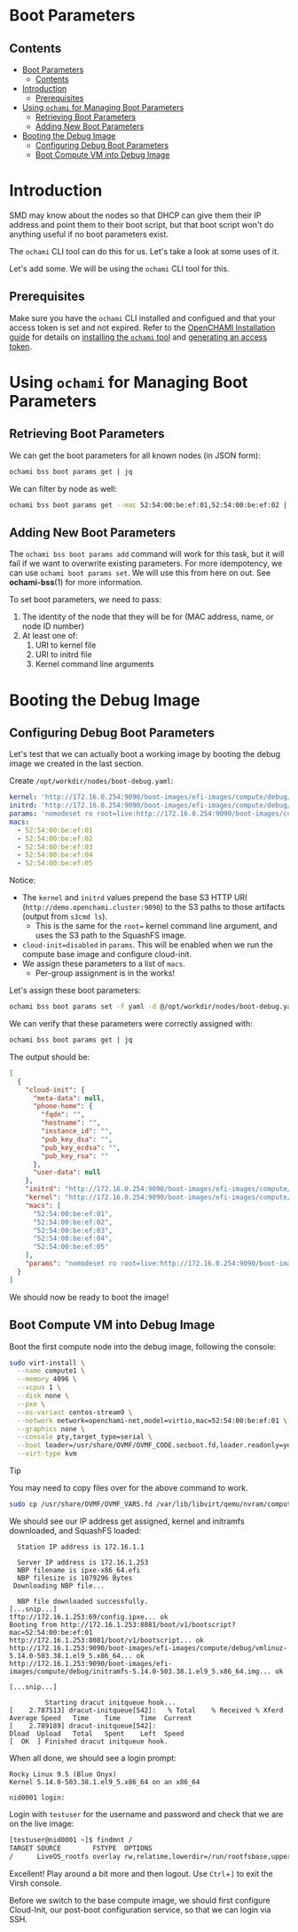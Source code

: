 # Boot Parameters

## Contents

- [Boot Parameters](#boot-parameters)
  - [Contents](#contents)
- [Introduction](#introduction)
  - [Prerequisites](#prerequisites)
- [Using `ochami` for Managing Boot Parameters](#using-ochami-for-managing-boot-parameters)
  - [Retrieving Boot Parameters](#retrieving-boot-parameters)
  - [Adding New Boot Parameters](#adding-new-boot-parameters)
- [Booting the Debug Image](#booting-the-debug-image)
  - [Configuring Debug Boot Parameters](#configuring-debug-boot-parameters)
  - [Boot Compute VM into Debug Image](#boot-compute-vm-into-debug-image)

# Introduction

SMD may know about the nodes so that DHCP can give them their IP address and point them to their boot script, but that boot script won't do anything useful if no boot parameters exist.

The `ochami` CLI tool can do this for us. Let's take a look at some uses of it.

Let's add some. We will be using the `ochami` CLI tool for this.

## Prerequisites

Make sure you have the `ochami` CLI installed and configued and that your access token is set and not expired. Refer to the [OpenCHAMI Installation guide](OpenCHAMI_Installation) for details on [installing the `ochami` tool](OpenCHAMI_Installation.md#install-and-configure-openchami-client) and [generating an access token](OpenCHAMI_Installation.md#generating-authentication-token).

# Using `ochami` for Managing Boot Parameters

## Retrieving Boot Parameters

We can get the boot parameters for all known nodes (in JSON form):

```bash
ochami bss boot params get | jq
```

We can filter by node as well:

```bash
ochami bss boot params get --mac 52:54:00:be:ef:01,52:54:00:be:ef:02 | jq
```

## Adding New Boot Parameters

The `ochami bss boot params add` command will work for this task, but it will fail if we want to overwrite existing parameters. For more idempotency, we can use `ochami boot params set`. We will use this from here on out. See **ochami-bss**(1) for more information.

To set boot parameters, we need to pass:

1. The identity of the node that they will be for (MAC address, name, or node ID number)
1. At least one of:
   1. URI to kernel file
   2. URI to initrd file
   3. Kernel command line arguments

# Booting the Debug Image

## Configuring Debug Boot Parameters

Let's test that we can actually boot a working image by booting the debug image we created in the last section.

Create `/opt/workdir/nodes/boot-debug.yaml`:

```yaml
kernel: 'http://172.16.0.254:9090/boot-images/efi-images/compute/debug/vmlinuz-5.14.0-503.38.1.el9_5.x86_64'
initrd: 'http://172.16.0.254:9090/boot-images/efi-images/compute/debug/initramfs-5.14.0-503.38.1.el9_5.x86_64.img'
params: 'nomodeset ro root=live:http://172.16.0.254:9090/boot-images/compute/debug/rocky9.5-compute-debug-9.5 ip=dhcp overlayroot=tmpfs overlayroot_cfgdisk=disabled apparmor=0 selinux=0 console=tty0 console=ttyS0,115200 ip6=off cloud-init=disabled'
macs:
  - 52:54:00:be:ef:01
  - 52:54:00:be:ef:02
  - 52:54:00:be:ef:03
  - 52:54:00:be:ef:04
  - 52:54:00:be:ef:05
```

Notice:

- The `kernel` and `initrd` values prepend the base S3 HTTP URI (`http://demo.openchami.cluster:9090`) to the S3 paths to those artifacts (output from `s3cmd ls`).
  - This is the same for the `root=` kernel command line argument, and uses the S3 path to the SquashFS image.
- `cloud-init=disabled` in `params`. This will be enabled when we run the compute base image and configure cloud-init.
- We assign these parameters to a list of `macs`.
  - Per-group assignment is in the works!

Let's assign these boot parameters:

```bash
ochami bss boot params set -f yaml -d @/opt/workdir/nodes/boot-debug.yaml
```

We can verify that these parameters were correctly assigned with:

```bash
ochami bss boot params get | jq
```

The output should be:

```json
[
  {
    "cloud-init": {
      "meta-data": null,
      "phone-home": {
        "fqdn": "",
        "hostname": "",
        "instance_id": "",
        "pub_key_dsa": "",
        "pub_key_ecdsa": "",
        "pub_key_rsa": ""
      },
      "user-data": null
    },
    "initrd": "http://172.16.0.254:9090/boot-images/efi-images/compute/debug/initramfs-5.14.0-503.38.1.el9_5.x86_64.img",
    "kernel": "http://172.16.0.254:9090/boot-images/efi-images/compute/debug/vmlinuz-5.14.0-503.38.1.el9_5.x86_64",
    "macs": [
      "52:54:00:be:ef:01",
      "52:54:00:be:ef:02",
      "52:54:00:be:ef:03",
      "52:54:00:be:ef:04",
      "52:54:00:be:ef:05"
    ],
    "params": "nomodeset ro root=live:http://172.16.0.254:9090/boot-images/compute/debug/rocky9.5-compute-debug-9.5 ip=dhcp overlayroot=tmpfs overlayroot_cfgdisk=disabled apparmor=0 selinux=0 console=tty0 console=ttyS0,115200 ip6=off cloud-init=disabled"
  }
]
```

We should now be ready to boot the image!

## Boot Compute VM into Debug Image

Boot the first compute node into the debug image, following the console:

```bash
sudo virt-install \
  --name compute1 \
  --memory 4096 \
  --vcpus 1 \
  --disk none \
  --pxe \
  --os-variant centos-stream9 \
  --network network=openchami-net,model=virtio,mac=52:54:00:be:ef:01 \
  --graphics none \
  --console pty,target_type=serial \
  --boot loader=/usr/share/OVMF/OVMF_CODE.secboot.fd,loader.readonly=yes,loader.type=pflash,nvram.template=/var/lib/libvirt/qemu/nvram/compute.fd,loader_secure=no \
  --virt-type kvm
```

> [!TIP]
> You may need to copy files over for the above command to work.
> 
> ```bash
> sudo cp /usr/share/OVMF/OVMF_VARS.fd /var/lib/libvirt/qemu/nvram/compute.fd
> ```

We should see our IP address get assigned, kernel and initramfs downloaded, and SquashFS loaded:

```
  Station IP address is 172.16.1.1

  Server IP address is 172.16.1.253
  NBP filename is ipxe-x86_64.efi
  NBP filesize is 1079296 Bytes
 Downloading NBP file...

  NBP file downloaded successfully.
[...snip...]
tftp://172.16.1.253:69/config.ipxe... ok
Booting from http://172.16.1.253:8081/boot/v1/bootscript?mac=52:54:00:be:ef:01
http://172.16.1.253:8081/boot/v1/bootscript... ok
http://172.16.1.253:9090/boot-images/efi-images/compute/debug/vmlinuz-5.14.0-503.38.1.el9_5.x86_64... ok
http://172.16.1.253:9090/boot-images/efi-images/compute/debug/initramfs-5.14.0-503.38.1.el9_5.x86_64.img... ok

[...snip...]

         Starting dracut initqueue hook...
[    2.787513] dracut-initqueue[542]:   % Total    % Received % Xferd  Average Speed   Time    Time     Time  Current
[    2.789189] dracut-initqueue[542]:                                  Dload  Upload   Total   Spent    Left  Speed
[  OK  ] Finished dracut initqueue hook.
```

When all done, we should see a login prompt:

```
Rocky Linux 9.5 (Blue Onyx)
Kernel 5.14.0-503.38.1.el9_5.x86_64 on an x86_64

nid0001 login:
```

Login with `testuser` for the username and password and check that we are on the live image:

```bash
[testuser@nid0001 ~]$ findmnt /
TARGET SOURCE        FSTYPE  OPTIONS
/      LiveOS_rootfs overlay rw,relatime,lowerdir=/run/rootfsbase,upperdir=/run/
```

Excellent! Play around a bit more and then logout. Use `Ctrl`+`]` to exit the Virsh console.

Before we switch to the base compute image, we should first configure Cloud-Init, our post-boot configuration service, so that we can login via SSH.